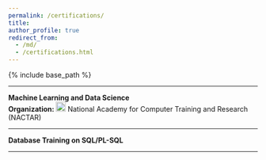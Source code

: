 ```yaml
---
permalink: /certifications/
title: 
author_profile: true
redirect_from: 
  - /md/
  - /certifications.html
---
```


{% include base_path %}

<head>
  <link rel="stylesheet" href="{{ base_path }}/assets/css/custom.css"/>
</head>

---

<strong class="header_section">Machine Learning and Data Science</strong> <br />
<strong class="section">Organization: </strong>
<img src="{{ base_path }}/assets/icons/nactar.svg" alt="TallyKhata" height="20">
National Academy for Computer Training and Research (NACTAR)

---

<strong class="header_section">Database Training on SQL/PL-SQL</strong> <br />

---
